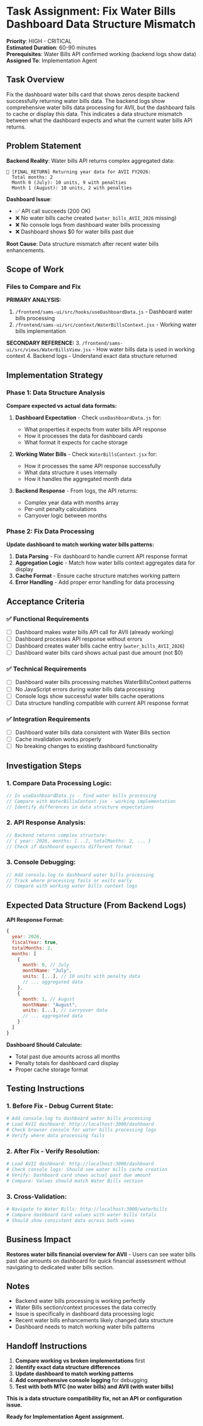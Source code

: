 # Task Assignment: Fix Water Bills Dashboard Data Structure Mismatch

**Priority**: HIGH - CRITICAL  
**Estimated Duration**: 60-90 minutes  
**Prerequisites**: Water Bills API confirmed working (backend logs show data)  
**Assigned To**: Implementation Agent  

## Task Overview

Fix the dashboard water bills card that shows zeros despite backend successfully returning water bills data. The backend logs show comprehensive water bills data processing for AVII, but the dashboard fails to cache or display this data. This indicates a data structure mismatch between what the dashboard expects and what the current water bills API returns.

## Problem Statement

**Backend Reality**: Water bills API returns complex aggregated data:
```
🚀 [FINAL_RETURN] Returning year data for AVII FY2026:
  Total months: 2
  Month 0 (July): 10 units, 9 with penalties
  Month 1 (August): 10 units, 2 with penalties
```

**Dashboard Issue**: 
- ✅ API call succeeds (200 OK)
- ❌ No water bills cache created (`water_bills_AVII_2026` missing)
- ❌ No console logs from dashboard water bills processing
- ❌ Dashboard shows $0 for water bills past due

**Root Cause**: Data structure mismatch after recent water bills enhancements.

## Scope of Work

### Files to Compare and Fix

**PRIMARY ANALYSIS:**
1. `/frontend/sams-ui/src/hooks/useDashboardData.js` - Dashboard water bills processing
2. `/frontend/sams-ui/src/context/WaterBillsContext.jsx` - Working water bills implementation

**SECONDARY REFERENCE:**
3. `/frontend/sams-ui/src/views/WaterBillsView.jsx` - How water bills data is used in working context
4. Backend logs - Understand exact data structure returned

## Implementation Strategy

### Phase 1: Data Structure Analysis

**Compare expected vs actual data formats:**

1. **Dashboard Expectation** - Check `useDashboardData.js` for:
   - What properties it expects from water bills API response
   - How it processes the data for dashboard cards
   - What format it expects for cache storage

2. **Working Water Bills** - Check `WaterBillsContext.jsx` for:
   - How it processes the same API response successfully
   - What data structure it uses internally
   - How it handles the aggregated month data

3. **Backend Response** - From logs, the API returns:
   - Complex year data with months array
   - Per-unit penalty calculations
   - Carryover logic between months

### Phase 2: Fix Data Processing

**Update dashboard to match working water bills patterns:**

1. **Data Parsing** - Fix dashboard to handle current API response format
2. **Aggregation Logic** - Match how water bills context aggregates data for display
3. **Cache Format** - Ensure cache structure matches working pattern
4. **Error Handling** - Add proper error handling for data processing

## Acceptance Criteria

### ✅ Functional Requirements
- [ ] Dashboard makes water bills API call for AVII (already working)
- [ ] Dashboard processes API response without errors
- [ ] Dashboard creates water bills cache entry (`water_bills_AVII_2026`)
- [ ] Dashboard water bills card shows actual past due amount (not $0)

### ✅ Technical Requirements
- [ ] Dashboard water bills processing matches WaterBillsContext patterns
- [ ] No JavaScript errors during water bills data processing
- [ ] Console logs show successful water bills cache operations
- [ ] Data structure handling compatible with current API response format

### ✅ Integration Requirements
- [ ] Dashboard water bills data consistent with Water Bills section
- [ ] Cache invalidation works properly
- [ ] No breaking changes to existing dashboard functionality

## Investigation Steps

### 1. **Compare Data Processing Logic**:
```javascript
// In useDashboardData.js - find water bills processing
// Compare with WaterBillsContext.jsx - working implementation
// Identify differences in data structure expectations
```

### 2. **API Response Analysis**:
```javascript
// Backend returns complex structure:
// { year: 2026, months: [...], totalMonths: 2, ... }
// Check if dashboard expects different format
```

### 3. **Console Debugging**:
```javascript
// Add console.log to dashboard water bills processing
// Track where processing fails or exits early
// Compare with working water bills context logs
```

## Expected Data Structure (From Backend Logs)

**API Response Format:**
```javascript
{
  year: 2026,
  fiscalYear: true,
  totalMonths: 2,
  months: [
    {
      month: 0, // July
      monthName: "July", 
      units: [...], // 10 units with penalty data
      // ... aggregated data
    },
    {
      month: 1, // August
      monthName: "August",
      units: [...], // carryover data
      // ... aggregated data  
    }
  ]
}
```

**Dashboard Should Calculate:**
- Total past due amounts across all months
- Penalty totals for dashboard card display
- Proper cache storage format

## Testing Instructions

### 1. **Before Fix - Debug Current State**:
```bash
# Add console.log to dashboard water bills processing
# Load AVII dashboard: http://localhost:3000/dashboard
# Check browser console for water bills processing logs
# Verify where data processing fails
```

### 2. **After Fix - Verify Resolution**:
```bash
# Load AVII dashboard: http://localhost:3000/dashboard
# Check console logs: Should see water bills cache creation
# Verify: Dashboard card shows actual past due amount
# Compare: Values should match Water Bills section
```

### 3. **Cross-Validation**:
```bash
# Navigate to Water Bills: http://localhost:3000/waterbills
# Compare dashboard card values with water bills totals
# Should show consistent data across both views
```

## Business Impact

**Restores water bills financial overview for AVII** - Users can see water bills past due amounts on dashboard for quick financial assessment without navigating to dedicated water bills section.

## Notes

- Backend water bills processing is working perfectly
- Water Bills section/context processes the data correctly
- Issue is specifically in dashboard data processing logic
- Recent water bills enhancements likely changed data structure
- Dashboard needs to match working water bills patterns

## Handoff Instructions

1. **Compare working vs broken implementations** first
2. **Identify exact data structure differences**  
3. **Update dashboard to match working patterns**
4. **Add comprehensive console logging** for debugging
5. **Test with both MTC (no water bills) and AVII (with water bills)**

**This is a data structure compatibility fix, not an API or configuration issue.**

**Ready for Implementation Agent assignment.**